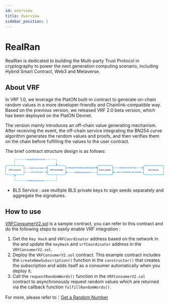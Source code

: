 ```yaml
---
id: overview
title: Overview
sidebar_position: 1
---
```


# RealRan 

RealRan is dedicated to building the Multi-party Trust Protocol in cryptography to power the next generation computing scenario, including Hybrid Smart Contract, Web3 and Metaverse.

## About VRF

In VRF 1.0, we leverage the PlatON built-in contract to generate on-chain random values in a more developer-friendly and Chainlink-compatible way. Based on the previous version, we released VRF 2.0 beta version, which has been deployed on the PlatON Devnet.

The version mainly introduces an off-chain value generating mechanism. After receiving the event, the off-chain service integrating the BN254 curve algorithm generates the random values and proofs, and then verifies them on the chain before fulfilling the values to the user contract.

The brief contract structure design is as follows:

![contracts_overview](./imgs/contracts_overview.png)

- BLS Service : use multiple BLS private keys to sign seeds separately and aggregate the signatures.

## How to use

[VRFConsumerV2.sol](https://github.com/realran/VRFContract/blob/main/sample/VRFConsumerV2.sol) is a sample contract, you can refer to this contract and do the following steps to easily enable VRF integration :

1. Get the `Key Hash` and `VRFCoordinator` address based on the network in the and update the `keyHash` and `vrfCoordinator` address in the  `VRFConsumerV2.sol`.
2. Deploy the `VRFConsumerV2.sol` contract. This example contract includes the `createNewSubscription()` function in the `constructor()` that creates the subscription and adds itself as a consumer automatically when you deploy it.
3. Call the `requestRandomWords()` function in the `VRFConsumerV2.col` contract to asynchronously request random values which are returned via the callback function `fulfillRandomWords()`.

For more, please refer to：[Get a Random Number](./Get_a_Random_Number.md)



















